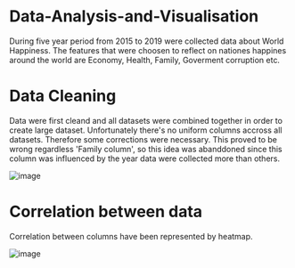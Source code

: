 # Data-Analysis-and-Visualisation
During five year period from 2015 to 2019 were collected data about World Happiness. The features that were choosen to reflect on nationes happines around the world are Economy, Health, Family, Goverment corruption etc.
#  Data Cleaning
Data were first cleand and all datasets were combined together in order to create large dataset. Unfortunately there's no uniform columns accross all datasets. Therefore some corrections were necessary. This proved to be wrong regardless 'Family column', so this idea was abanddoned since this column was influenced by the year data were collected more than others.

![image](https://user-images.githubusercontent.com/60197005/150677724-76638564-bdd8-4b6c-8796-9819e01d8749.png)

# Correlation between data
Correlation between columns have been represented by heatmap.

![image](https://user-images.githubusercontent.com/60197005/150678380-4541fd33-a976-4595-9337-6c36db499013.png)

